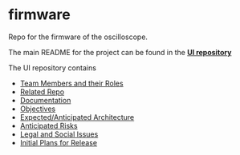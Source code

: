 # firmware

Repo for the firmware of the oscilloscope. 

The main README for the project can be found in the **[UI repository](https://github.com/AdaScope/ui)**

The UI repository contains

- [Team Members and their Roles](https://github.com/AdaScope/ui#team-members-and-their-roles)
- [Related Repo](https://github.com/AdaScope/ui#related-repo)
- [Documentation](https://github.com/AdaScope/ui#documentation)
- [Objectives](https://github.com/AdaScope/ui#objectives)
- [Expected/Anticipated Architecture](https://github.com/AdaScope/ui#expectedanticipated-architecture)
- [Anticipated Risks](https://github.com/AdaScope/ui#anticipated-risks)
- [Legal and Social Issues](https://github.com/AdaScope/ui#legal-and-social-issues)
- [Initial Plans for Release](https://github.com/AdaScope/ui#initial-plans-for-release)
